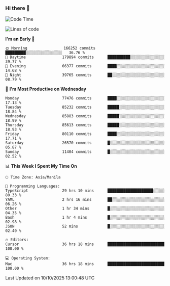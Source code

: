 ### Hi there 👋

<!--START_SECTION:waka-->
![Code Time](http://img.shields.io/badge/Code%20Time-6%2C377%20hrs%2018%20mins-blue)

![Lines of code](https://img.shields.io/badge/From%20Hello%20World%20I%27ve%20Written-148.9%20million%20lines%20of%20code-blue)

**I'm an Early 🐤** 

```text
🌞 Morning                166252 commits      █████████░░░░░░░░░░░░░░░░   36.76 % 
🌆 Daytime                179894 commits      ██████████░░░░░░░░░░░░░░░   39.77 % 
🌃 Evening                66377 commits       ████░░░░░░░░░░░░░░░░░░░░░   14.68 % 
🌙 Night                  39765 commits       ██░░░░░░░░░░░░░░░░░░░░░░░   08.79 % 
```
📅 **I'm Most Productive on Wednesday** 

```text
Monday                   77476 commits       ████░░░░░░░░░░░░░░░░░░░░░   17.13 % 
Tuesday                  85232 commits       █████░░░░░░░░░░░░░░░░░░░░   18.84 % 
Wednesday                85883 commits       █████░░░░░░░░░░░░░░░░░░░░   18.99 % 
Thursday                 85613 commits       █████░░░░░░░░░░░░░░░░░░░░   18.93 % 
Friday                   80110 commits       ████░░░░░░░░░░░░░░░░░░░░░   17.71 % 
Saturday                 26570 commits       █░░░░░░░░░░░░░░░░░░░░░░░░   05.87 % 
Sunday                   11404 commits       █░░░░░░░░░░░░░░░░░░░░░░░░   02.52 % 
```


📊 **This Week I Spent My Time On** 

```text
🕑︎ Time Zone: Asia/Manila

💬 Programming Languages: 
TypeScript               29 hrs 10 mins      ████████████████████░░░░░   80.33 % 
YAML                     2 hrs 16 mins       ██░░░░░░░░░░░░░░░░░░░░░░░   06.26 % 
Other                    1 hr 34 mins        █░░░░░░░░░░░░░░░░░░░░░░░░   04.35 % 
Bash                     1 hr 4 mins         █░░░░░░░░░░░░░░░░░░░░░░░░   02.98 % 
JSON                     52 mins             █░░░░░░░░░░░░░░░░░░░░░░░░   02.40 % 

🔥 Editors: 
Cursor                   36 hrs 18 mins      █████████████████████████   100.00 % 

💻 Operating System: 
Mac                      36 hrs 18 mins      █████████████████████████   100.00 % 
```


 Last Updated on 10/10/2025 13:00:48 UTC
<!--END_SECTION:waka-->


<!--
**rad182/rad182** is a ✨ _special_ ✨ repository because its `README.md` (this file) appears on your GitHub profile.

Here are some ideas to get you started:

- 🔭 I’m currently working on ...
- 🌱 I’m currently learning ...
- 👯 I’m looking to collaborate on ...
- 🤔 I’m looking for help with ...
- 💬 Ask me about ...
- 📫 How to reach me: ...
- 😄 Pronouns: ...
- ⚡ Fun fact: ...
-->

